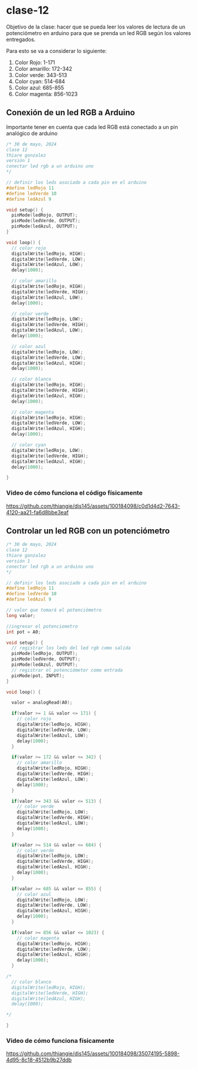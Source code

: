 # clase-12
Objetivo de la clase: hacer que se pueda leer los valores de lectura de un potenciómetro en arduino para que se prenda un led RGB según los valores entregados.

Para esto se va a considerar lo siguiente:
1. Color Rojo: 1-171
2. Color amarillo: 172-342
3. Color verde: 343-513
4. Color cyan: 514-684
5. Color azul: 685-855
6. Color magenta: 856-1023

## Conexión de un led RGB a Arduino
Importante tener en cuenta que cada led RGB está conectado a un pin analógico de arduino
``` C++
/* 30 de mayo, 2024
clase 12
thiare gonzalez
versión 1
conectar led rgb a un arduino uno
*/

// definir los leds asociado a cada pin en el arduino
#define ledRojo 11
#define ledVerde 10
#define ledAzul 9

void setup() {
  pinMode(ledRojo, OUTPUT);
  pinMode(ledVerde, OUTPUT);
  pinMode(ledAzul, OUTPUT);
}

void loop() {
  // color rojo
  digitalWrite(ledRojo, HIGH);
  digitalWrite(ledVerde, LOW);
  digitalWrite(ledAzul, LOW);
  delay(1000);

  // color amarillo 
  digitalWrite(ledRojo, HIGH);
  digitalWrite(ledVerde, HIGH);
  digitalWrite(ledAzul, LOW);
  delay(1000);

  // color verde
  digitalWrite(ledRojo, LOW);
  digitalWrite(ledVerde, HIGH);
  digitalWrite(ledAzul, LOW);
  delay(1000);

  // color azul
  digitalWrite(ledRojo, LOW);
  digitalWrite(ledVerde, LOW);
  digitalWrite(ledAzul, HIGH);
  delay(1000);

  // color blanco
  digitalWrite(ledRojo, HIGH);
  digitalWrite(ledVerde, HIGH);
  digitalWrite(ledAzul, HIGH);
  delay(1000);

  // color magenta
  digitalWrite(ledRojo, HIGH);
  digitalWrite(ledVerde, LOW);
  digitalWrite(ledAzul, HIGH);
  delay(1000);

  // color cyan
  digitalWrite(ledRojo, LOW);
  digitalWrite(ledVerde, HIGH);
  digitalWrite(ledAzul, HIGH);
  delay(1000);

}

```

### Video de cómo funciona el código físicamente


https://github.com/thiangie/dis145/assets/100184098/c0d1d4d2-7643-4120-aa21-fa6d8bbe3eaf



## Controlar un led RGB con un potenciómetro
``` C++
/* 30 de mayo, 2024
clase 12
thiare gonzalez
versión 1
conectar led rgb a un arduino uno
*/

// definir los leds asociado a cada pin en el arduino
#define ledRojo 11
#define ledVerde 10
#define ledAzul 9

// valor que tomará el potenciómetro
long valor;

//ingresar el potenciometro
int pot = A0;

void setup() {
  // registrar los leds del led rgb como salida
  pinMode(ledRojo, OUTPUT);
  pinMode(ledVerde, OUTPUT);
  pinMode(ledAzul, OUTPUT);
  // registrar el potenciómetor como entrada
  pinMode(pot, INPUT);
}

void loop() {

  valor = analogRead(A0);

  if(valor >= 1 && valor <= 171) {
    // color rojo
    digitalWrite(ledRojo, HIGH);
    digitalWrite(ledVerde, LOW);
    digitalWrite(ledAzul, LOW);
    delay(1000);
  }

  if(valor >= 172 && valor <= 342) {
    // color amarillo 
    digitalWrite(ledRojo, HIGH);
    digitalWrite(ledVerde, HIGH);
    digitalWrite(ledAzul, LOW);
    delay(1000);
  }

  if(valor >= 343 && valor <= 513) {
    // color verde
    digitalWrite(ledRojo, LOW);
    digitalWrite(ledVerde, HIGH);
    digitalWrite(ledAzul, LOW);
    delay(1000);
  }

  if(valor >= 514 && valor <= 684) {
    // color verde
    digitalWrite(ledRojo, LOW);
    digitalWrite(ledVerde, HIGH);
    digitalWrite(ledAzul, HIGH);
    delay(1000);
  }

  if(valor >= 685 && valor <= 855) {
    // color azul
    digitalWrite(ledRojo, LOW);
    digitalWrite(ledVerde, LOW);
    digitalWrite(ledAzul, HIGH);
    delay(1000);
  }

  if(valor >= 856 && valor <= 1023) {
    // color magenta
    digitalWrite(ledRojo, HIGH);
    digitalWrite(ledVerde, LOW);
    digitalWrite(ledAzul, HIGH);
    delay(1000);
  } 

/*
  // color blanco
  digitalWrite(ledRojo, HIGH);
  digitalWrite(ledVerde, HIGH);
  digitalWrite(ledAzul, HIGH);
  delay(1000);

*/

}
```
### Video de cómo funciona físicamente


https://github.com/thiangie/dis145/assets/100184098/35074195-5898-4d95-8c18-4512b9b27ddb


